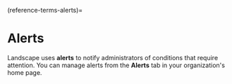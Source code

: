 (reference-terms-alerts)=
# Alerts

Landscape uses **alerts** to notify administrators of conditions that require attention. You can manage alerts from the **Alerts** tab in your organization's home page.

